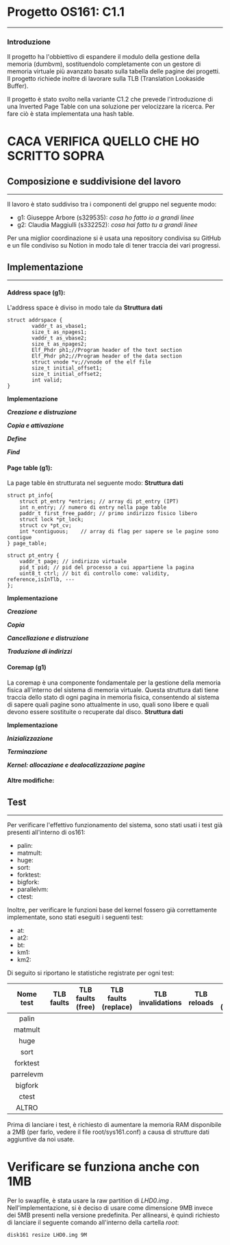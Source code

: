 # Progetto OS161: C1.1
---
### Introduzione
Il progetto ha l'obbiettivo di espandere il modulo della gestione della memoria (dumbvm), sostituendolo completamente con un gestore di memoria virtuale più avanzato basato sulla tabella delle pagine dei progetti. 
Il progetto richiede inoltre di lavorare sulla TLB (Translation Lookaside Buffer).

Il progetto è stato svolto nella variante C1.2 che prevede l'introduzione di una Inverted Page Table con una soluzione per velocizzare la ricerca. Per fare ciò è stata implementata una hash table. 
# CACA VERIFICA QUELLO CHE HO SCRITTO SOPRA

## Composizione e suddivisione del lavoro
---
Il lavoro è stato suddiviso tra i componenti del gruppo nel seguente modo:
- g1: Giuseppe Arbore (s329535): _cosa ho fatto io a grandi linee_
- g2: Claudia Maggiulli (s332252): _cosa hai fatto tu a grandi linee_

Per una miglior coordinazione si è usata una repository condivisa su GitHub e un file condiviso su Notion in modo tale di tener traccia dei vari progressi.

## Implementazione
---

#### Address space (g1):
L'address space è diviso in modo tale da 
__Struttura dati__
```
struct addrspace {
        vaddr_t as_vbase1;
        size_t as_npages1;
        vaddr_t as_vbase2;
        size_t as_npages2;
        Elf_Phdr ph1;//Program header of the text section
        Elf_Phdr ph2;//Program header of the data section
        struct vnode *v;//vnode of the elf file
        size_t initial_offset1;
        size_t initial_offset2;
        int valid;
}
```



__Implementazione__


___Creazione e distruzione___


___Copia e attivazione___


___Define___


___Find___


#### Page table (g1):
La page table èn strutturata nel seguente modo:
__Struttura dati__
```
struct pt_info{
    struct pt_entry *entries; // array di pt_entry (IPT) 
    int n_entry; // numero di entry nella page table
    paddr_t first_free_paddr; // primo indirizzo fisico libero
    struct lock *pt_lock; 
    struct cv *pt_cv; 
    int *contiguous;    // array di flag per sapere se le pagine sono contigue 
} page_table; 
```
```
struct pt_entry {
    vaddr_t page; // indirizzo virtuale
    pid_t pid; // pid del processo a cui appartiene la pagina
    uint8_t ctrl; // bit di controllo come: validity, reference,isInTlb, ---
};

```


__Implementazione__


___Creazione___

___Copia___

___Cancellazione e distruzione___


___Traduzione di indirizzi___

#### Coremap (g1)
La coremap è una componente fondamentale per la gestione della memoria fisica all'interno del sistema di memoria virtuale. Questa struttura dati tiene traccia dello stato di ogni pagina in memoria fisica, consentendo al sistema di sapere quali pagine sono attualmente in uso, quali sono libere e quali devono essere sostituite o recuperate dal disco. 
__Struttura dati__


__Implementazione__


___Inizializzazione___


___Terminazione___

___Kernel: allocazione e dealocalizzazione pagine___



#### Altre modifiche:


## Test
---
Per verificare l'effettivo funzionamento del sistema, sono stati usati i test già presenti all'interno di os161:
- palin: 
- matmult:
- huge:
- sort:
- forktest:
- bigfork:
- parallelvm:
- ctest:

Inoltre, per verificare le funzioni base del kernel fossero già correttamente implementate, sono stati eseguiti i seguenti test:
- at: 
- at2:
- bt:
- km1:
- km2: 


Di seguito si riportano le statistiche registrate per ogni test:

| Nome test | TLB faults | TLB faults (free) | TLB faults (replace) | TLB invalidations | TLB reloads | Page faults (zeroed) | Page faults (disk) | Page faults (ELF) | Page faults (swapfile) | Swapfile writes |
|:--:|:--:|:--:|:--:|:--:|:--:|:--:|:--:|:--:|:--:|:--:|
|palin|||||||||||
|matmult|||||||||||
|huge|||||||||||
|sort|||||||||||
|forktest|||||||||||
|parrelevm|||||||||||
|bigfork|||||||||||
|ctest|||||||||||
|ALTRO|||||||||||



Prima di lanciare i test, è richiesto di aumentare la memoria RAM disponibile a 2MB (per farlo, vedere il file root/sys161.conf) a causa di strutture dati aggiuntive da noi usate. 
# Verificare se funziona anche con 1MB

Per lo swapfile, è stata usare la raw partition di _LHD0.img_ . Nell'implementazione, si è deciso di usare come dimensione 9MB invece dei 5MB presenti nella versione predefinita. Per allinearsi, è quindi richiesto di lanciare il seguente comando all'interno della cartella _root_:

```
disk161 resize LHD0.img 9M
```